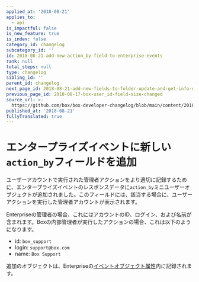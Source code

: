 ```yaml
---
applied_at: '2018-08-21'
applies_to:
  - api
is_impactful: false
is_new_feature: true
is_index: false
category_id: changelog
subcategory_id: ''
id: 2018-08-21-add-new-action_by-field-to-enterprise-events
rank: null
total_steps: null
type: changelog
sibling_id: ''
parent_id: changelog
next_page_id: 2018-08-21-add-new-fields-to-folder-update-and-get-info-endpoints
previous_page_id: 2018-08-17-box-user_id-field-size-changed
source_url: >-
  https://github.com/box/box-developer-changelog/blob/main/content/2018/08-21-add-new-action_by-field-to-enterprise-events.md
published_at: '2018-08-21'
fullyTranslated: true
---
```

# エンタープライズイベントに新しい`action_by`フィールドを追加

ユーザーアカウントで実行された管理者アクションをより適切に記録するために、エンタープライズイベントのレスポンスデータに`action_by`ミニユーザーオブジェクトが追加されました。このフィールドには、該当する場合に、ユーザーアクションを実行した管理者アカウントが表示されます。

Enterpriseの管理者の場合、これにはアカウントのID、ログイン、および名前が含まれます。Boxの内部管理者が実行したアクションの場合、これは以下のようになります。

* id: `box_support`
* login: `support@box.com`
* name: `Box Support`

追加のオブジェクトは、Enterpriseの[イベントオブジェクト属性](endpoint://resources/event/)内に記録されます。
